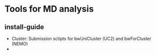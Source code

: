 # Tools for MD analysis

## install-guide


* Cluster: Submission sctipts for bwUniCluster (UC2) and bwForCluster (NEMO)
* 
